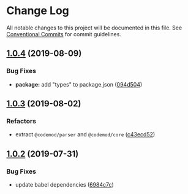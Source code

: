 # Change Log

All notable changes to this project will be documented in this file.
See [Conventional Commits](https://conventionalcommits.org) for commit guidelines.

## [1.0.4](https://github.com/codemod-js/codemod/compare/@codemod/matchers@1.0.3...@codemod/matchers@1.0.4) (2019-08-09)


### Bug Fixes

* **package:** add "types" to package.json ([094d504](https://github.com/codemod-js/codemod/commit/094d504))





## [1.0.3](https://github.com/codemod-js/codemod/compare/@codemod/matchers@1.0.2...@codemod/matchers@1.0.3) (2019-08-02)


### Refactors

* extract `@codemod/parser` and `@codemod/core` ([c43ecd52](https://github.com/codemod-js/codemod/commit/c43ecd52))



## [1.0.2](https://github.com/codemod-js/codemod/compare/@codemod/matchers@1.0.1...@codemod/matchers@1.0.2) (2019-07-31)


### Bug Fixes

* update babel dependencies ([6984c7c](https://github.com/codemod-js/codemod/commit/6984c7c))
